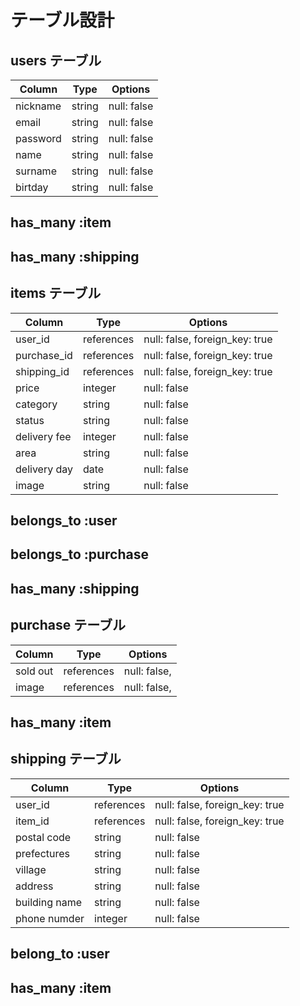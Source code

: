 # テーブル設計

## users テーブル

| Column   | Type   | Options     |
| -------- | ------ | ----------- |
| nickname | string | null: false |
| email    | string | null: false |
| password | string | null: false |
| name     | string | null: false |
| surname  | string | null: false |
| birtday  | string | null: false |
## has_many :item
## has_many :shipping

## items テーブル

| Column       | Type       | Options                        |
| ------------ | ---------- | ------------------------------ |
| user_id      | references | null: false, foreign_key: true |
| purchase_id  | references | null: false, foreign_key: true |
| shipping_id  | references | null: false, foreign_key: true |
| price        | integer    | null: false                    |
| category     | string     | null: false                    |
| status       | string     | null: false                    |
| delivery fee | integer    | null: false                    |
| area         | string     | null: false                    |
| delivery day | date       | null: false                    |
| image        | string     | null: false                    |
##  belongs_to :user
##  belongs_to :purchase
##  has_many :shipping

## purchase テーブル

| Column   | Type       | Options      |
| -------- | ---------- | ------------ |
| sold out | references | null: false, |
| image    | references | null: false, |
## has_many :item

## shipping テーブル

| Column        | Type       | Options                        |
| ------------- | ---------- | ------------------------------ |
| user_id       | references | null: false, foreign_key: true |
| item_id       | references | null: false, foreign_key: true |
| postal code   | string     | null: false                    |
| prefectures   | string     | null: false                    |
| village       | string     | null: false                    |
| address       | string     | null: false                    |
| building name | string     | null: false                    |
| phone numder  | integer    | null: false                    |
## belong_to :user
## has_many :item